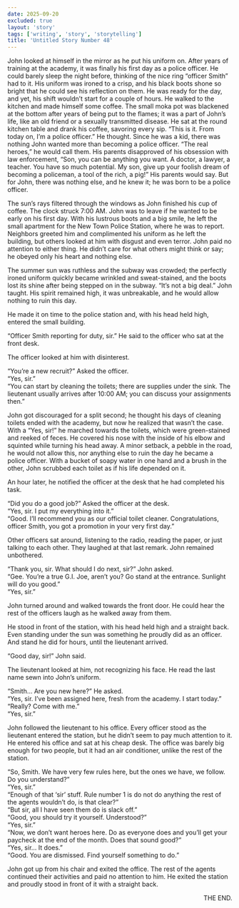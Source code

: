 ```yaml
---
date: 2025-09-20
excluded: true
layout: 'story'
tags: ['writing', 'story', 'storytelling']
title: 'Untitled Story Number 48'
---
```


John looked at himself in the mirror as he put his uniform on. After years of training at the academy, it was finally his first day as a police officer. He could barely sleep the night before, thinking of the nice ring “officer Smith” had to it. His uniform was ironed to a crisp, and his black boots shone so bright that he could see his reflection on them. He was ready for the day, and yet, his shift wouldn’t start for a couple of hours. He walked to the kitchen and made himself some coffee. The small moka pot was blackened at the bottom after years of being put to the flames; it was a part of John’s life, like an old friend or a sexually transmitted disease. He sat at the round kitchen table and drank his coffee, savoring every sip. “This is it. From today on, I’m a police officer.” He thought. Since he was a kid, there was nothing John wanted more than becoming a police officer. “The real heroes,” he would call them. His parents disapproved of his obsession with law enforcement, “Son, you can be anything you want. A doctor, a lawyer, a teacher. You have so much potential. My son, give up your foolish dream of becoming a policeman, a tool of the rich, a pig!” His parents would say. But for John, there was nothing else, and he knew it; he was born to be a police officer.

The sun’s rays filtered through the windows as John finished his cup of coffee. The clock struck 7:00 AM. John was to leave if he wanted to be early on his first day. With his lustrous boots and a big smile, he left the small apartment for the New Town Police Station, where he was to report. Neighbors greeted him and complimented his uniform as he left the building, but others looked at him with disgust and even terror. John paid no attention to either thing. He didn’t care for what others might think or say; he obeyed only his heart and nothing else.

The summer sun was ruthless and the subway was crowded; the perfectly ironed uniform quickly became wrinkled and sweat-stained, and the boots lost its shine after being stepped on in the subway. “It’s not a big deal.” John taught. His spirit remained high, it was unbreakable, and he would allow nothing to ruin this day.

He made it on time to the police station and, with his head held high, entered the small building.

“Officer Smith reporting for duty, sir.” He said to the officer who sat at the front desk.

The officer looked at him with disinterest.

“You’re a new recruit?” Asked the officer.  
“Yes, sir.”  
“You can start by cleaning the toilets; there are supplies under the sink. The lieutenant usually arrives after 10:00 AM; you can discuss your assignments then.”

John got discouraged for a split second; he thought his days of cleaning toilets ended with the academy, but now he realized that wasn’t the case. With a “Yes, sir!” he marched towards the toilets, which were green-stained and reeked of feces. He covered his nose with the inside of his elbow and squinted while turning his head away. A minor setback, a pebble in the road, he would not allow this, nor anything else to ruin the day he became a police officer. With a bucket of soapy water in one hand and a brush in the other, John scrubbed each toilet as if his life depended on it.

An hour later, he notified the officer at the desk that he had completed his task.

“Did you do a good job?” Asked the officer at the desk.  
“Yes, sir. I put my everything into it.”  
“Good. I’ll recommend you as our official toilet cleaner. Congratulations, officer Smith, you got a promotion in your very first day.”

Other officers sat around, listening to the radio, reading the paper, or just talking to each other. They laughed at that last remark. John remained unbothered.

“Thank you, sir. What should I do next, sir?” John asked.  
“Gee. You’re a true G.I. Joe, aren’t you? Go stand at the entrance. Sunlight will do you good.”  
“Yes, sir.”

John turned around and walked towards the front door. He could hear the rest of the officers laugh as he walked away from them.

He stood in front of the station, with his head held high and a straight back. Even standing under the sun was something he proudly did as an officer. And stand he did for hours, until the lieutenant arrived.

“Good day, sir!” John said.

The lieutenant looked at him, not recognizing his face. He read the last name sewn into John’s uniform.

“Smith… Are you new here?” He asked.  
“Yes, sir. I’ve been assigned here, fresh from the academy. I start today.”  
“Really? Come with me.”  
“Yes, sir.”

John followed the lieutenant to his office. Every officer stood as the lieutenant entered the station, but he didn’t seem to pay much attention to it. He entered his office and sat at his cheap desk. The office was barely big enough for two people, but it had an air conditioner, unlike the rest of the station.

“So, Smith. We have very few rules here, but the ones we have, we follow. Do you understand?”  
“Yes, sir.”  
“Enough of that ‘sir’ stuff. Rule number 1 is do not do anything the rest of the agents wouldn’t do, is that clear?”  
“But sir, all I have seen them do is slack off.”  
“Good, you should try it yourself. Understood?”  
“Yes, sir.”  
“Now, we don’t want heroes here. Do as everyone does and you’ll get your paycheck at the end of the month. Does that sound good?”  
“Yes, sir… It does.”  
“Good. You are dismissed. Find yourself something to do.”

John got up from his chair and exited the office. The rest of the agents continued their activities and paid no attention to him. He exited the station and proudly stood in front of it with a straight back.

<p style="text-align:right">THE END.</p>